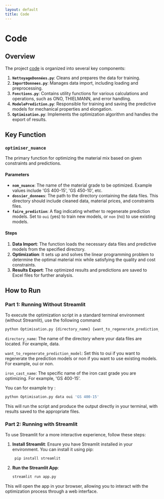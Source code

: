 ```yaml
---
layout: default
title: Code
---
```


# Code

## Overview

The project [code](https://github.com/salma-svg/ICOCL.git) is organized into several key components:

1. **`NettoyageDonnées.py`**: Cleans and prepares the data for training.
2. **`ImportDonnees.py`**: Manages data import, including loading and preprocessing.
3. **`Fonctions.py`**: Contains utility functions for various calculations and operations, such as ONO, THIELMANN, and error handling.
4. **`ModelePrediction.py`**: Responsible for training and saving the predictive models for mechanical properties and elongation.
5. **`Optimisation.py`**: Implements the optimization algorithm and handles the export of results.

## Key Function

### `optimiser_nuance`

The primary function for optimizing the material mix based on given constraints and predictions.

#### Parameters
- **`nom_nuance`**: The name of the material grade to be optimized. Example values include 'GS 400-15', 'GS 450-10', etc.
- **`dossier_donnees`**: The path to the directory containing the data files. This directory should include cleaned data, material prices, and constraints files.
- **`faire_prediction`**: A flag indicating whether to regenerate prediction models. Set to `oui` (yes) to train new models, or `non` (no) to use existing models.

#### Steps
1. **Data Import**: The function loads the necessary data files and predictive models from the specified directory.
2. **Optimization**: It sets up and solves the linear programming problem to determine the optimal material mix while satisfying the quality and cost constraints.
3. **Results Export**: The optimized results and predictions are saved to Excel files for further analysis.

## How to Run

### Part 1: Running Without Streamlit

To execute the optimization script in a standard terminal environment (without Streamlit), use the following command:

```bash
python Optimisation.py {directory_name} {want_to_regenerate_prediction_model} {iron_cast_name}
```

`directory_name`: The name of the directory where your data files are located. For example, data.

`want_to_regenerate_prediction_model`: Set this to oui if you want to regenerate the prediction models or non if you want to use existing models. For example, oui or non.

`iron_cast_name`: The specific name of the iron cast grade you are optimizing. For example, 'GS 400-15'.

You can for example try :
```bash
python Optimisation.py data oui 'GS 400-15'
```
This will run the script and produce the output directly in your terminal, with results saved to the appropriate files.

### Part 2: Running with Streamlit

To use Streamlit for a more interactive experience, follow these steps:
1. **Install Streamlit**: Ensure you have Streamlit installed in your environment. You can install it using pip:
   ```bash
    pip install streamlit
    ```
2. **Run the Streamlit App**:
   ```bash
   streamlit run app.py
   ```
This will open the app in your browser, allowing you to interact with the optimization process through a web interface.





